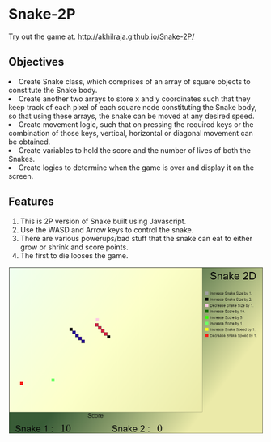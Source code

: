 # Snake-2P
Try out the game at.
http://akhilraja.github.io/Snake-2P/

## Objectives
<li>Create Snake class, which comprises of an array of square objects to constitute the Snake body.</li>
<li>Create another two arrays to store x and y coordinates such that they keep track of each pixel of each square node constituting the Snake body, so that using these arrays, the snake can be moved at any desired speed.</li>
<li>Create movement logic, such that on pressing the required keys or the combination of those keys, vertical, horizontal or diagonal movement can be obtained.</li>
<li>Create variables to hold the score and the number of lives of both the Snakes.</li>
<li>Create logics to determine when the game is over and display it on the screen.</li>

## Features 

1. This is 2P version of Snake built using Javascript.
2. Use the WASD and Arrow keys to control the snake.
3. There are various powerups/bad stuff that the snake can eat to either grow or shrink and score points.
4. The first to die looses the game.

![Alt text](assets-readme/Snake.PNG?raw=true "Optional Title")


